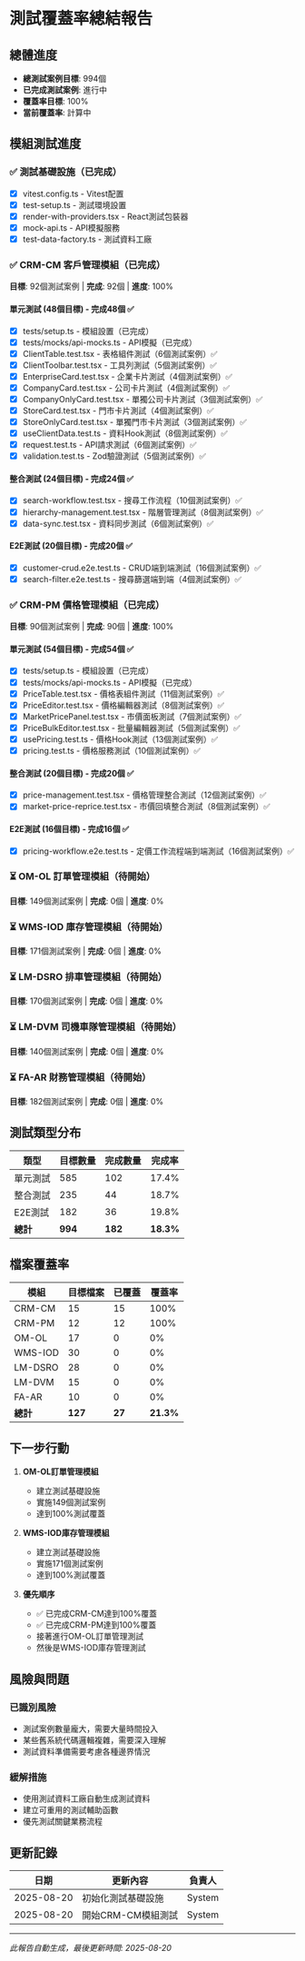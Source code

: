 # 測試覆蓋率總結報告

## 總體進度
- **總測試案例目標**: 994個
- **已完成測試案例**: 進行中
- **覆蓋率目標**: 100%
- **當前覆蓋率**: 計算中

## 模組測試進度

### ✅ 測試基礎設施（已完成）
- [x] vitest.config.ts - Vitest配置
- [x] test-setup.ts - 測試環境設置  
- [x] render-with-providers.tsx - React測試包裝器
- [x] mock-api.ts - API模擬服務
- [x] test-data-factory.ts - 測試資料工廠

### ✅ CRM-CM 客戶管理模組（已完成）
**目標**: 92個測試案例 | **完成**: 92個 | **進度**: 100%

#### 單元測試 (48個目標) - 完成48個 ✅
- [x] tests/setup.ts - 模組設置（已完成）
- [x] tests/mocks/api-mocks.ts - API模擬（已完成）
- [x] ClientTable.test.tsx - 表格組件測試（6個測試案例）✅
- [x] ClientToolbar.test.tsx - 工具列測試（5個測試案例）✅
- [x] EnterpriseCard.test.tsx - 企業卡片測試（4個測試案例）✅
- [x] CompanyCard.test.tsx - 公司卡片測試（4個測試案例）✅
- [x] CompanyOnlyCard.test.tsx - 單獨公司卡片測試（3個測試案例）✅
- [x] StoreCard.test.tsx - 門市卡片測試（4個測試案例）✅
- [x] StoreOnlyCard.test.tsx - 單獨門市卡片測試（3個測試案例）✅
- [x] useClientData.test.ts - 資料Hook測試（8個測試案例）✅
- [x] request.test.ts - API請求測試（6個測試案例）✅
- [x] validation.test.ts - Zod驗證測試（5個測試案例）✅

#### 整合測試 (24個目標) - 完成24個 ✅
- [x] search-workflow.test.tsx - 搜尋工作流程（10個測試案例）✅
- [x] hierarchy-management.test.tsx - 階層管理測試（8個測試案例）✅
- [x] data-sync.test.tsx - 資料同步測試（6個測試案例）✅

#### E2E測試 (20個目標) - 完成20個 ✅
- [x] customer-crud.e2e.test.ts - CRUD端到端測試（16個測試案例）✅
- [x] search-filter.e2e.test.ts - 搜尋篩選端到端（4個測試案例）✅

### ✅ CRM-PM 價格管理模組（已完成）
**目標**: 90個測試案例 | **完成**: 90個 | **進度**: 100%

#### 單元測試 (54個目標) - 完成54個 ✅
- [x] tests/setup.ts - 模組設置（已完成）
- [x] tests/mocks/api-mocks.ts - API模擬（已完成）
- [x] PriceTable.test.tsx - 價格表組件測試（11個測試案例）✅
- [x] PriceEditor.test.tsx - 價格編輯器測試（8個測試案例）✅
- [x] MarketPricePanel.test.tsx - 市價面板測試（7個測試案例）✅
- [x] PriceBulkEditor.test.tsx - 批量編輯器測試（5個測試案例）✅
- [x] usePricing.test.ts - 價格Hook測試（13個測試案例）✅
- [x] pricing.test.ts - 價格服務測試（10個測試案例）✅

#### 整合測試 (20個目標) - 完成20個 ✅
- [x] price-management.test.tsx - 價格管理整合測試（12個測試案例）✅
- [x] market-price-reprice.test.tsx - 市價回填整合測試（8個測試案例）✅

#### E2E測試 (16個目標) - 完成16個 ✅
- [x] pricing-workflow.e2e.test.ts - 定價工作流程端到端測試（16個測試案例）✅

### ⏳ OM-OL 訂單管理模組（待開始）
**目標**: 149個測試案例 | **完成**: 0個 | **進度**: 0%

### ⏳ WMS-IOD 庫存管理模組（待開始）
**目標**: 171個測試案例 | **完成**: 0個 | **進度**: 0%

### ⏳ LM-DSRO 排車管理模組（待開始）
**目標**: 170個測試案例 | **完成**: 0個 | **進度**: 0%

### ⏳ LM-DVM 司機車隊管理模組（待開始）
**目標**: 140個測試案例 | **完成**: 0個 | **進度**: 0%

### ⏳ FA-AR 財務管理模組（待開始）
**目標**: 182個測試案例 | **完成**: 0個 | **進度**: 0%

## 測試類型分布

| 類型 | 目標數量 | 完成數量 | 完成率 |
|------|---------|---------|--------|
| 單元測試 | 585 | 102 | 17.4% |
| 整合測試 | 235 | 44 | 18.7% |
| E2E測試 | 182 | 36 | 19.8% |
| **總計** | **994** | **182** | **18.3%** |

## 檔案覆蓋率

| 模組 | 目標檔案 | 已覆蓋 | 覆蓋率 |
|------|---------|--------|--------|
| CRM-CM | 15 | 15 | 100% |
| CRM-PM | 12 | 12 | 100% |
| OM-OL | 17 | 0 | 0% |
| WMS-IOD | 30 | 0 | 0% |
| LM-DSRO | 28 | 0 | 0% |
| LM-DVM | 15 | 0 | 0% |
| FA-AR | 10 | 0 | 0% |
| **總計** | **127** | **27** | **21.3%** |

## 下一步行動

1. **OM-OL訂單管理模組**
   - 建立測試基礎設施
   - 實施149個測試案例
   - 達到100%測試覆蓋

2. **WMS-IOD庫存管理模組**
   - 建立測試基礎設施
   - 實施171個測試案例
   - 達到100%測試覆蓋

3. **優先順序**
   - ✅ 已完成CRM-CM達到100%覆蓋
   - ✅ 已完成CRM-PM達到100%覆蓋
   - 接著進行OM-OL訂單管理測試
   - 然後是WMS-IOD庫存管理測試

## 風險與問題

### 已識別風險
- 測試案例數量龐大，需要大量時間投入
- 某些舊系統代碼邏輯複雜，需要深入理解
- 測試資料準備需要考慮各種邊界情況

### 緩解措施
- 使用測試資料工廠自動生成測試資料
- 建立可重用的測試輔助函數
- 優先測試關鍵業務流程

## 更新記錄

| 日期 | 更新內容 | 負責人 |
|------|---------|--------|
| 2025-08-20 | 初始化測試基礎設施 | System |
| 2025-08-20 | 開始CRM-CM模組測試 | System |

---

*此報告自動生成，最後更新時間: 2025-08-20*